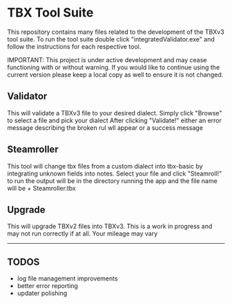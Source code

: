 # TBX Tool Suite

This repository contains many files related to the development of the TBXv3 tool suite. To run the tool suite double click "integratedValidator.exe" and follow the instructions for each respective tool.

IMPORTANT: This project is under active development and may cease functioning with or without warning. If you would like to continue using the current version please keep a local copy as well to ensure it is not changed.

## Validator

This will validate a TBXv3 file to your desired dialect.
Simply click "Browse" to select a file and pick your dialect
After clicking "Validate!" either an error message describing the broken rul wll appear or a success message

## Steamroller

This tool will change tbx files from a custom dialect into tbx-basic by integrating unknown fields into notes.
Select your file and click "Steamroll!" to run the output will be in the directory running the app and the file name will be <yourfilename> + Steamroller.tbx

## Upgrade

This will upgrade TBXv2 files into TBXv3. This is a work in progress and may not run correctly if at all. Your mileage may vary

---

## TODOS

- log file management improvements
- better error reporting
- updater polishing
